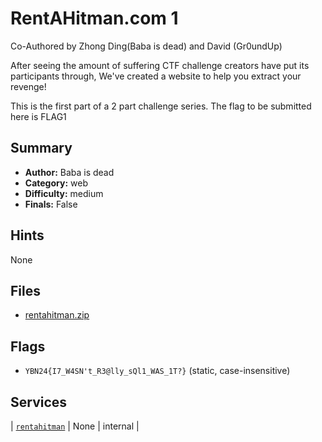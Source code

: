 # RentAHitman.com 1
Co-Authored by Zhong Ding(Baba is dead) and David (Gr0undUp)

After seeing the amount of suffering CTF challenge creators have put its participants through, We've created a website to help you extract your revenge! 

This is the first part of a 2 part challenge series. The flag to be submitted here is FLAG1

## Summary
- **Author:** Baba is dead
- **Category:** web
- **Difficulty:** medium
- **Finals:** False

## Hints
None

## Files
- [rentahitman.zip](<dist/rentahitman.zip>)

## Flags
- `YBN24{I7_W4SN't_R3@lly_sQl1_WAS_1T?}` (static, case-insensitive)

## Services
| [`rentahitman`](<service/RentAHitman>) | None | internal |
